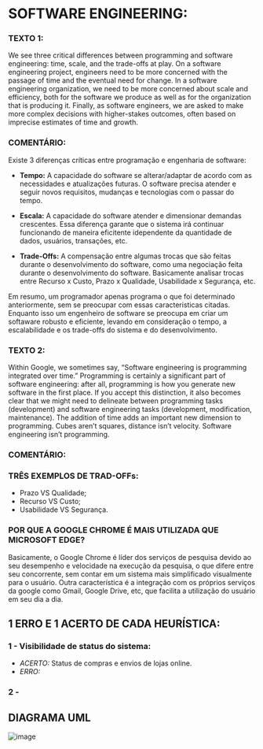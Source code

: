 # SOFTWARE ENGINEERING:

### TEXTO 1:
We see three critical differences between programming and software engineering: time, scale, and the trade-offs at play. On a software engineering project, engineers need to be more concerned with the passage of time and the eventual need for change. In a software engineering organization, we need to be more concerned about scale and efficiency, both for the software we produce as well as for the organization that is producing it. Finally, as software engineers, we are asked to make more complex decisions with higher-stakes outcomes, often based on imprecise estimates of time and growth.

### COMENTÁRIO:
Existe 3 diferenças críticas entre programação e engenharia de software:
- <b>Tempo:</b> A capacidade do software se alterar/adaptar de acordo com as necessidades e atualizações futuras. O software precisa atender e seguir novos requisitos, mudanças e tecnologias com o passar do tempo.

- <b>Escala:</b> A capacidade do software atender e dimensionar demandas crescentes. Essa diferença garante que o sistema irá continuar funcionando de maneira eficitente idependente da quantidade de dados, usuários, transações, etc.

- <b>Trade-Offs:</b> A compensação entre algumas trocas que são feitas durante o desenvolvimento do software, como uma negociação feita durante o desenvolvimento do software. Basicamente analisar trocas entre Recurso x Custo, Prazo x Qualidade, Usabilidade x Segurança, etc.

Em resumo, um programador apenas programa o que foi determinado anteriormente, sem se preocupar com essas caracteristicas citadas. Enquanto isso um engenheiro de software se preocupa em criar um softaware robusto e eficiente, levando em consideração o tempo, a escalabilidade e os trade-offs do sistema e do desenvolvimento.

### TEXTO 2:
Within Google, we sometimes say, “Software engineering is programming integrated over time.” Programming is certainly a significant part of software engineering: after all, programming is how you generate new software in the first place. If you accept this distinction, it also becomes clear that we might need to delineate between programming tasks (development) and software engineering tasks (development, modification, maintenance). The addition of time adds an important new dimension to programming. Cubes aren’t squares, distance isn’t velocity. Software engineering isn’t programming.

### COMENTÁRIO:

### TRÊS EXEMPLOS DE TRAD-OFFs:
- Prazo VS Qualidade;
- Recurso VS Custo;
- Usabilidade VS Segurança.

### POR QUE A GOOGLE CHROME É MAIS UTILIZADA QUE MICROSOFT EDGE?
Basicamente, o Google Chrome é líder dos serviços de pesquisa devido ao seu desempenho e velocidade na execução da pesquisa, o que difere entre seu concorrente, sem contar em um sistema mais simplificado visualmente para o usuário. Outra característica é a integração com os próprios serviços da google como Gmail, Google Drive, etc, que facilita a utilização do usuário em seu dia a dia.

## 1 ERRO E 1 ACERTO DE CADA HEURÍSTICA:
### 1 - Visibilidade de status do sistema:
  - *ACERTO:* Status de compras e envios de lojas online.
  - *ERRO:* 

### 2 - 


## DIAGRAMA UML
![image](https://github.com/PedroBozzano/Bertoti/assets/127267429/6caa8dde-af6b-4960-af2d-103ca25c46c8)

